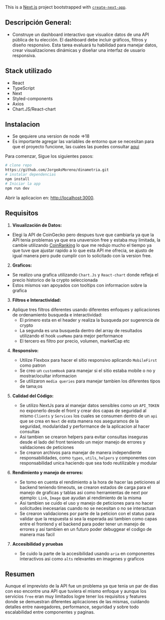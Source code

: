 This is a [Next.js](https://nextjs.org/) project bootstrapped with [`create-next-app`](https://github.com/vercel/next.js/tree/canary/packages/create-next-app).

## Descripción General:
- Construye un dashboard interactivo que visualice datos de una API pública de tu elección. El dashboard debe incluir gráficos, filtros y diseño responsivo. Esta tarea evaluará tu habilidad para manejar datos, crear visualizaciones dinámicas y diseñar una interfaz de usuario responsiva.

## Stack utilizado
- React
- TypeScript
- Next
- Styled-components
- Axios
- Chart.JS/React-chart

## Instalacion
- Se qequiere una version de node =>18
- Es importante agregar las variables de entorno que se necesitan para que el proyecto funcione, las cuales las puedes consultar [aqui](https://github.com/JorgeAsMoreno/dinametria/wiki/Environments-Variables#variables)
  
Para comenzar, Sigue los siguientes pasos:

```bash
# clone repo
https://github.com/JorgeAsMoreno/dinametria.git
# instalar dependencias
npm install
# Iniciar la app
npm run dev
```

Abrir la aplicacion en: [http://localhost:3000](http://localhost:3000).


## Requisitos
1. **Visualización de Datos:**
  - Elegi la API de CoinGecko pero despues tuve que cambiarla ya que la API tenia problemas ya que era unaversion free y estaba muy limitada, la cambie utilizando [CoinRanking](https://developers.coinranking.com/api/documentation) lo que me redujo mucho el tiempo ya que tuve que ajustar rapido a lo que esta API me ofrecia, se ajusto de igual manera pero pude cumplir con lo solicitado con la version free.
     
2.  **Graficos:**
  - Se realizo una grafica utilizando `Chart.Js` y `React-chart` donde refleja el precio historico de la crypto seleccionada
  - Estos mismos van apoyados con tooltips con informacion sobre la grafica

3. **Filtros e Interactividad:**
 - Aplique tres filtros diferentes usando diferentes enfoques y aplicaciones de ordenamiento busqueda e interactividad:
   - El primero esta en el header y realiza la busqueda por sugerencia de crypto
   - La segunda es una busqueda dentro del array de resultados utilizando el hook `useMemo` para mejor performance
   - El tercero es filtro por precio, volumen, marketCap etc

4. **Responsivo:**
   - Utilize Flexbox para hacer el sitio responsivo aplicando `MobileFirst` como patron
   - Se creo un `customHook` para manejar si el sitio estaba mobile o no y mostrar/ocultar informacion
   - Se utilizaron `media queries` para manejar tambien los diferentes tipos de tama;os

5. **Calidad del Código:**
   - Se utilizo NextJs para al manejar datos sensibles como un `API_TOKEN` no exponerlo desde el front y crear dos capas de seguridad al mismo `Clients` y `Services` los cuales se consumen dentro de un `api` que se crea en `Next` de esta manera nos aseguramos de la seguridad, modularidad y performance de la aplicacion al hacer consultas
   - Asi tambien se crearon helpers para evitar consultas inseguras desde el lado del front teniendo un mejor manejo de errores y validaciones de peticiones
   - Se crearon archivos para manejar de manera independiente responsabilidades, como `types`, `utils`, `helpers` y componentes con responsabilidad unica haciendo que sea todo reutilizable y modular
    
6. **Rendimiento y manejo de errores:**
   - Se tomo en cuenta el rendimiento a la hora de hacer las peticiones al backend teniendo timeouts, se crearon estados de carga para el manejo de graficas y tablas asi como herramientas de next por ejemplo: `Link`, `Image` que ayudan al rendimiento de la misma
   - Asi tambien se cuido el uso y manejo de peticiones para no hacer solicitudes inecesarias cuando no se necesitan o no se interactuan
   - Se crearon validaciones por parte de la peticion con el status para validar que la respuesta si sea la esperada asi tambien como capas entre el frontend y el backend para poder tener un manejo de errores y asi tambien en un futuro poder debuggear el codigo de manera mas facil
  
7. **Accesibilidad y pruebas**
   - Se cuido la parte de la accesibilidad usando `aria` en componentes interactivos asi como `alts` relevantes en imagenes y graficos

## Resumen

Aunque el imprevisto de la API fue un problema ya que tenia un par de dias con eso encontre una API que tuviera el mismo enfoque y aunque los servicios `free` eran muy limitados logre tener los requisitos y features donde se demuestran diferentes aplicaciones de las mismas, cuidando detalles entre navegadores, performance, seguridad y sobre todo escalabilidad entre componentes y paginas.
